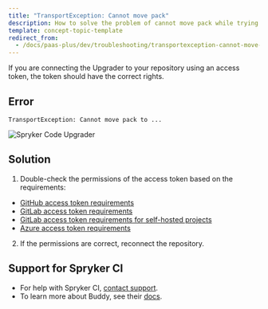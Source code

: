 ```yaml
---
title: "TransportException: Cannot move pack"
description: How to solve the problem of cannot move pack while trying to connect the repository to the Spryker Code Upgrader project
template: concept-topic-template
redirect_from:
  - /docs/paas-plus/dev/troubleshooting/transportexception-cannot-move-pack.html
---
```


If you are connecting the Upgrader to your repository using an access token, the token should have the correct rights.

## Error

```shell
TransportException: Cannot move pack to ...
```

![Spryker Code Upgrader](https://spryker.s3.eu-central-1.amazonaws.com/docs/paas%2B/dev/troubleshooting/transportexception-cannot-move-pack.md/connection-error.png)

## Solution

1. Double-check the permissions of the access token based on the requirements:

* [GitHub access token requirements](/docs/scu/dev/onboard-to-spryker-code-upgrader/connect-spryker-code-upgrader-to-a-github-managed-project.html#prerequisites)
* [GitLab access token requirements](/docs/scu/dev/onboard-to-spryker-code-upgrader/connect-spryker-code-upgrader-to-a-gitlab-managed-project.html#prerequisites)
* [GitLab access token requirements for self-hosted projects](/docs/scu/dev/onboard-to-spryker-code-upgrader/connect-spryker-code-upgrader-to-a-project-self-hosted-with-gitlab.html#prerequisites)
* [Azure access token requirements](/docs/scu/dev/onboard-to-spryker-code-upgrader/connect-spryker-code-upgrader-to-a-azure-managed-project.html#prerequisites)

2. If the permissions are correct, reconnect the repository.

## Support for Spryker CI

* For help with Spryker CI, [contact support](https://spryker.force.com/support/s/).
* To learn more about Buddy, see their [docs](https://buddy.works/docs).
